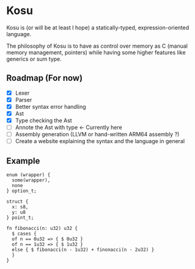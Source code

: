 # Kosu

Kosu is (or will be at least I hope) a statically-typed, expression-oriented language.

The philosophy of Kosu is to have as control over memory as C (manual memory management, pointers) while having some higher features like generics or sum type.

## Roadmap (For now)
- [x] Lexer
- [x] Parser
- [x] Better syntax error handling
- [x] Ast
- [x] Type checking the Ast 
- [ ] Annote the Ast with type <- Currently here
- [ ] Assembly generation (LLVM or hand-written ARM64 assembly ?)
- [ ] Create a website explaining the syntax and the language in general

## Example
```
enum (wrapper) {
  some(wrapper),
  none
} option_t;

struct { 
  x: s8,
  y: u8
} point_t;

fn fibonacci(n: u32) u32 {
  $ cases {
  of n == 0u32 => { $ 0u32 }
  of n == 1u32 => { $ 1u32 }
  else { $ fibonacci(n - 1u32) + finonacci(n - 2u32) }
  }
}

```


